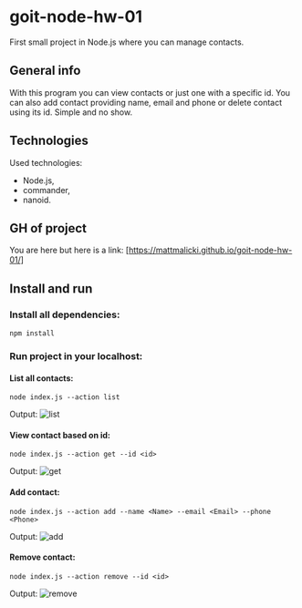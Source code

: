 # goit-node-hw-01

First small project in Node.js where you can manage contacts.

## General info

With this program you can view contacts or just one with a specific id. You can also add contact providing name, email and phone or delete contact using its id. Simple and no show.

## Technologies

Used technologies:

- Node.js,
- commander,
- nanoid.

## GH of project

You are here but here is a link:
[https://mattmalicki.github.io/goit-node-hw-01/]

## Install and run

### Install all dependencies:

```shell
npm install
```

### Run project in your localhost:

#### List all contacts:

```shell
node index.js --action list
```

Output:
![list]

#### View contact based on id:

```shell
node index.js --action get --id <id>
```

Output:
![get]

#### Add contact:

```shell
node index.js --action add --name <Name> --email <Email> --phone <Phone>
```

Output:
![add]

#### Remove contact:

```shell
node index.js --action remove --id <id>
```

Output:
![remove]

[list]: https://ibb.co/g315jfD
[get]: https://i.ibb.co/ZLQKb2x/action-get.png
[add]: https://ibb.co/4RhCDJM
[remove]: https://ibb.co/gDP6K2M
